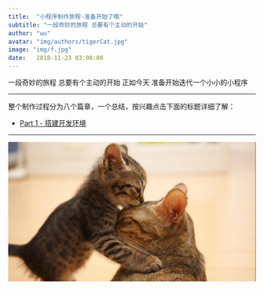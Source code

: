 ```yaml
---
title:  "小程序制作旅程-准备开始了哦"
subtitle: "一段奇妙的旅程 总要有个主动的开始"
author: "wu"
avatar: "img/authors/tigerCat.jpg"
image: "img/f.jpg"
date:   2018-11-23 03:00:00
---
```


一段奇妙的旅程 总要有个主动的开始 正如今天 准备开始迭代一个小小的小程序

----- ----- ----- -----

整个制作过程分为八个篇章，一个总结，按兴趣点击下面的标题详细了解：

- <a target="_blank" href="https://roundchow.github.io/#/2018/11/26/small-scaffolding">Part 1 - 搭建开发环境</a>


----- ----- ----- -----

<div class="scale"><img src="img/hugkiss.jpg"  alt="λanguage" /></div>




